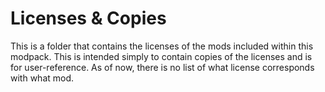 # Licenses & Copies

This is a folder that contains the licenses of the mods included within this modpack. This is intended simply to contain copies of the licenses and is for user-reference. As of now, there is no list of what license corresponds with what mod.
